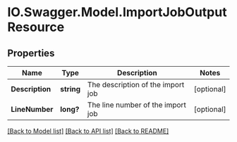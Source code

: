 # IO.Swagger.Model.ImportJobOutputResource
## Properties

Name | Type | Description | Notes
------------ | ------------- | ------------- | -------------
**Description** | **string** | The description of the import job | [optional] 
**LineNumber** | **long?** | The line number of the import job | [optional] 

[[Back to Model list]](../README.md#documentation-for-models) [[Back to API list]](../README.md#documentation-for-api-endpoints) [[Back to README]](../README.md)

